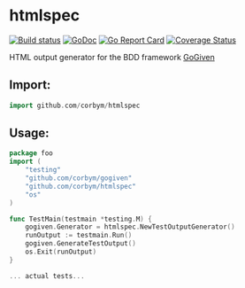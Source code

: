 # htmlspec
[![Build status](https://travis-ci.org/corbym/htmlspec.svg?branch=master)](https://github.com/corbym/htmlspec)
[![GoDoc](https://godoc.org/github.com/corbym/htmlspec?status.svg)](http://godoc.org/github.com/corbym/htmlspec)
[![Go Report Card](https://goreportcard.com/badge/github.com/corbym/htmlspec)](https://goreportcard.com/report/github.com/corbym/htmlspec)
[![Coverage Status](https://coveralls.io/repos/github/corbym/jsonspec/badge.svg)](https://coveralls.io/github/corbym/jsonspec)

HTML output generator for the BDD framework [GoGiven](https://github.com/corbym/gogiven)
## Import:

```go
import github.com/corbym/htmlspec
```

## Usage:

```go
package foo
import (
	"testing"
	"github.com/corbym/gogiven"
	"github.com/corbym/htmlspec"
	"os"
)

func TestMain(testmain *testing.M) {
	gogiven.Generator = htmlspec.NewTestOutputGenerator()
	runOutput := testmain.Run()
	gogiven.GenerateTestOutput()
	os.Exit(runOutput)
}

... actual tests...

```
